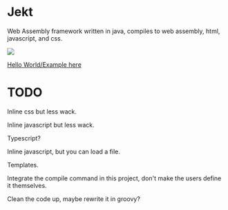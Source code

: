 # Jekt

Web Assembly framework written in java, compiles to web assembly, html, javascript, and css.

[![](https://jitpack.io/v/Eskerepvp/Jekt.svg)](https://jitpack.io/#Eskerepvp/Jekt)

[Hello World/Example here](https://github.com/Eskerepvp/JektHelloWorld)

# TODO

Inline css but less wack.

Inline javascript but less wack.

Typescript?

Inline javascript, but you can load a file.

Templates.

Integrate the compile command in this project, don't make the users define it themselves.

Clean the code up, maybe rewrite it in groovy?
